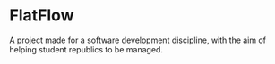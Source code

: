 # FlatFlow
A project made for a software development discipline,
with the aim of helping student republics to be managed.
